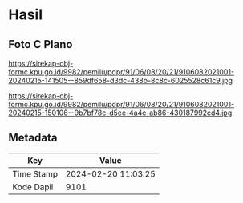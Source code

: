 # Hasil

## Foto C Plano

https://sirekap-obj-formc.kpu.go.id/9982/pemilu/pdpr/91/06/08/20/21/9106082021001-20240215-141505--859df658-d3dc-438b-8c8c-6025528c61c9.jpg

https://sirekap-obj-formc.kpu.go.id/9982/pemilu/pdpr/91/06/08/20/21/9106082021001-20240215-150106--9b7bf78c-d5ee-4a4c-ab86-430187992cd4.jpg


## Metadata

| Key        | Value               |
| ---------- | ------------------- |
| Time Stamp | 2024-02-20 11:03:25 |
| Kode Dapil | 9101                |



